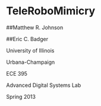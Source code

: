 TeleRoboMimicry
===============

##Matthew R. Johnson

##Eric C. Badger

University of Illinois

Urbana-Champaign

ECE 395

Advanced Digital Systems Lab

Spring 2013
